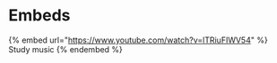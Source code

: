 # Embeds

{% embed url="https://www.youtube.com/watch?v=lTRiuFIWV54" %}
Study music
{% endembed %}

